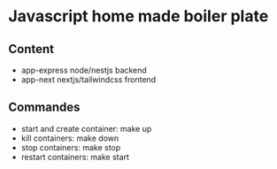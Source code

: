 # Javascript home made boiler plate

## Content

- app-express node/nestjs backend
- app-next nextjs/tailwindcss frontend

## Commandes

- start and create container: make up
- kill containers: make down
- stop containers: make stop
- restart containers: make start
